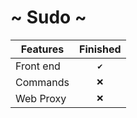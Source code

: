 # ~ Sudo ~


| Features      | Finished
| ------------- |:-------------:| 
| Front end     |  `✔️`         | 
| Commands      | `❌`          | 
| Web Proxy     | `❌`          |  

